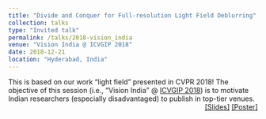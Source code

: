 ```yaml
---
title: "Divide and Conquer for Full-resolution Light Field Deblurring"
collection: talks
type: "Invited talk"
permalink: /talks/2018-vision_india
venue: "Vision India @ ICVGIP 2018"
date: 2018-12-21
location: "Hyderabad, India"
---
```

<p style="text-align:left;">
   This is based on our work <q>light field</q> presented in CVPR 2018! The objective of this session (i.e., <q>Vision India</q> @ <a href="https://cvit.iiit.ac.in/icvgip18/">ICVGIP 2018</a>) is to motivate Indian researchers (especially disadvantaged) to publish in top-tier venues.  
    <span style="float:right;">
         <a href="https://drive.google.com/open?id=1SbIOWWI4Hvbwe7dvh0m5QYbubDCai1dT">&#91;Slides&#93;</a>   <a href="https://drive.google.com/open?id=1lS8FW_TpfY9Y9KuPWRrrghKUqqDwo_18">&#91;Poster&#93;</a>   
    </span>
</p>

